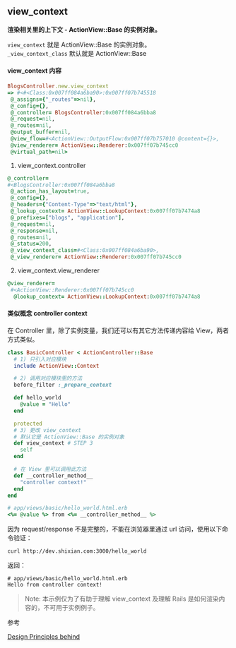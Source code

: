 ## view_context

**渲染相关里的上下文 - ActionView::Base 的实例对象。**

`view_context` 就是 ActionView::Base 的实例对象。
<br>
`_view_context_class` 默认就是 ActionView::Base

#### view_context 内容

```ruby
BlogsController.new.view_context
=> #<#<Class:0x007ff084a6ba90>:0x007ff07b745518
 @_assigns={"_routes"=>nil},
 @_config={},
 @_controller= BlogsController:0x007ff084a6bba8
 @_request=nil,
 @_routes=nil,
 @output_buffer=nil,
 @view_flow=#<ActionView::OutputFlow:0x007ff07b757010 @content={}>,
 @view_renderer= ActionView::Renderer:0x007ff07b745cc0
 @virtual_path=nil>
```

1) view_context.controller

```ruby
@_controller=
#<BlogsController:0x007ff084a6bba8
 @_action_has_layout=true,
 @_config={},
 @_headers={"Content-Type"=>"text/html"},
 @_lookup_context= ActionView::LookupContext:0x007ff07b7474a8
 @_prefixes=["blogs", "application"],
 @_request=nil,
 @_response=nil,
 @_routes=nil,
 @_status=200,
 @_view_context_class=#<Class:0x007ff084a6ba90>,
 @_view_renderer= ActionView::Renderer:0x007ff07b745cc0
```

2) view_context.view_renderer

```ruby
@view_renderer=
 #<ActionView::Renderer:0x007ff07b745cc0
  @lookup_context= ActionView::LookupContext:0x007ff07b7474a8
```

#### 类似概念 controller context

在 Controller 里，除了实例变量，我们还可以有其它方法传递内容给 View，两者方式类似。

```ruby
class BasicController < ActionController::Base
  # 1) 只引入对应模块
  include ActionView::Context

  # 2) 调用对应模块里的方法
  before_filter :_prepare_context

  def hello_world
    @value = "Hello"
  end

  protected
  # 3) 更改 view_context
  # 默认它是 ActionView::Base 的实例对象
  def view_context # STEP 3
    self
  end

  # 在 View 里可以调用此方法
  def __controller_method__
    "controller context!"
  end
end
```

```ruby
# app/views/basic/hello_world.html.erb
<%= @value %> from <%= __controller_method__ %>
```

因为 request/response 不是完整的，不能在浏览器里通过 url 访问，使用以下命令验证：

```
curl http://dev.shixian.com:3000/hello_world
```

返回：

```
# app/views/basic/hello_world.html.erb
Hello from controller context!
```

> Note: 本示例仅为了有助于理解 view_context 及理解 Rails 是如何渲染内容的，不可用于实例例子。

参考

[Design Principles
behind](http://cdn.oreillystatic.com/en/assets/1/event/59/SOLID%20Design%20Principles%20Behind%20The%20Rails%203%20Refactoring%20Presentation.pdf)
